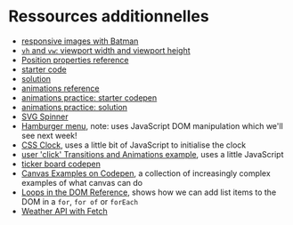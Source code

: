 # Ressources additionnelles

- [responsive images with Batman](https://codepen.io/rjkerrison/pen/MWpovBq?editors=1100)
- [`vh` and `vw`: viewport width and viewport height](https://codepen.io/rjkerrison/pen/dyXvjez?editors=0100)
- [Position properties reference](https://codepen.io/rjkerrison/pen/gOMvbGM?editors=0100)
- [starter code](https://codepen.io/rjkerrison/pen/PozEMqZ?editors=0100)
- [solution](https://codepen.io/rjkerrison/pen/QWEaeaO)
- [animations reference](https://codepen.io/rjkerrison/pen/VwjRyJY)
- [animations practice: starter codepen](https://codepen.io/rjkerrison/pen/dyXrmNZ)
- [animations practice: solution](https://codepen.io/rjkerrison/pen/ExbpqPb)
- [SVG Spinner](https://codepen.io/rjkerrison/pen/pobYKyK)
- [Hamburger menu](https://codepen.io/rjkerrison/pen/RwRoQxZ?editors=0010), note: uses JavaScript DOM manipulation which we'll see next week!
- [CSS Clock](https://codepen.io/rjkerrison/pen/BaRdJqV), uses a little bit of JavaScript to initialise the clock
- [user 'click' Transitions and Animations example](https://codepen.io/rjkerrison/pen/QWNMejp), uses a little JavaScript
- [ticker board codepen](https://codepen.io/rjkerrison/pen/zYBgYEQ)
- [Canvas Examples on Codepen](https://codepen.io/collection/Kpdqxg), a collection of increasingly complex examples of what canvas can do
- [Loops in the DOM Reference](https://codepen.io/rjkerrison/pen/OJXaeEM), shows how we can add list items to the DOM in a `for`, `for of` or `forEach`
- [Weather API with Fetch](https://codepen.io/rjkerrison/pen/GRQxKyy)

